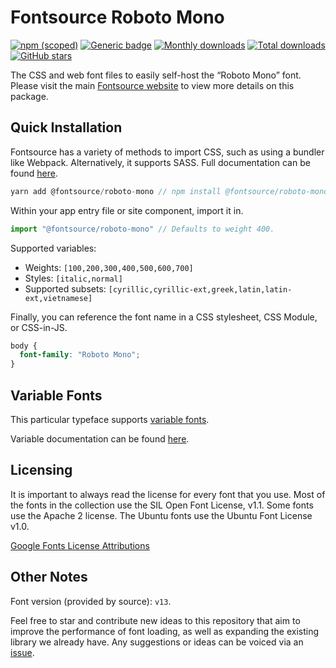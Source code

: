 # Fontsource Roboto Mono

[![npm (scoped)](https://img.shields.io/npm/v/@fontsource/roboto-mono?color=brightgreen)](https://www.npmjs.com/package/@fontsource/roboto-mono) [![Generic badge](https://img.shields.io/badge/fontsource-passing-brightgreen)](https://github.com/fontsource/fontsource) [![Monthly downloads](https://badgen.net/npm/dm/@fontsource/roboto-mono)](https://github.com/fontsource/fontsource) [![Total downloads](https://badgen.net/npm/dt/@fontsource/roboto-mono)](https://github.com/fontsource/fontsource) [![GitHub stars](https://img.shields.io/github/stars/fontsource/fontsource.svg?style=social&label=Star)](https://github.com/fontsource/fontsource/stargazers)

The CSS and web font files to easily self-host the “Roboto Mono” font. Please visit the main [Fontsource website](https://fontsource.org/fonts/roboto-mono) to view more details on this package.

## Quick Installation

Fontsource has a variety of methods to import CSS, such as using a bundler like Webpack. Alternatively, it supports SASS. Full documentation can be found [here](https://fontsource.org/docs/introduction).

```javascript
yarn add @fontsource/roboto-mono // npm install @fontsource/roboto-mono
```

Within your app entry file or site component, import it in.

```javascript
import "@fontsource/roboto-mono" // Defaults to weight 400.
```

Supported variables:

- Weights: `[100,200,300,400,500,600,700]`
- Styles: `[italic,normal]`
- Supported subsets: `[cyrillic,cyrillic-ext,greek,latin,latin-ext,vietnamese]`

Finally, you can reference the font name in a CSS stylesheet, CSS Module, or CSS-in-JS.

```css
body {
  font-family: "Roboto Mono";
}
```

## Variable Fonts

This particular typeface supports [variable fonts](https://developer.mozilla.org/en-US/docs/Web/CSS/CSS_Fonts/Variable_Fonts_Guide).

Variable documentation can be found [here](https://fontsource.org/docs/variable-fonts).

## Licensing

It is important to always read the license for every font that you use.
Most of the fonts in the collection use the SIL Open Font License, v1.1. Some fonts use the Apache 2 license. The Ubuntu fonts use the Ubuntu Font License v1.0.

[Google Fonts License Attributions](https://fonts.google.com/attribution)

## Other Notes

Font version (provided by source): `v13`.

Feel free to star and contribute new ideas to this repository that aim to improve the performance of font loading, as well as expanding the existing library we already have. Any suggestions or ideas can be voiced via an [issue](https://github.com/fontsource/fontsource/issues).
